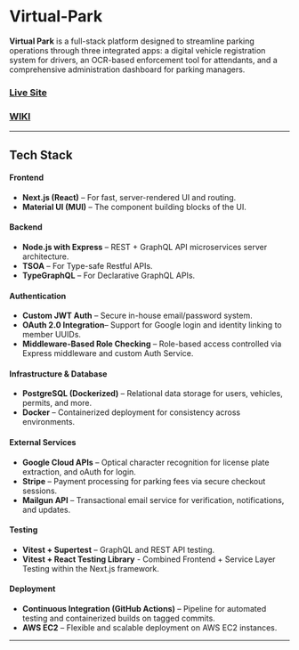 # Virtual-Park
**Virtual Park** is a full-stack platform designed to streamline parking operations through three integrated apps: a digital vehicle registration system for drivers, an OCR-based enforcement tool for attendants, and a comprehensive administration dashboard for parking managers.
### [Live Site](https://virtual-park.net/)
### [WIKI](https://github.com/CSE187-W25-Group08/virtual-park/wiki)
---
## Tech Stack

#### Frontend
- **Next.js (React)** – For fast, server-rendered UI and routing.
- **Material UI (MUI)** –  The component building blocks of the UI.

#### Backend
- **Node.js with Express** – REST + GraphQL API microservices server architecture.
- **TSOA** – For Type-safe Restful APIs.
- **TypeGraphQL** – For Declarative GraphQL APIs.

#### Authentication
- **Custom JWT Auth** – Secure in-house email/password system.
- **OAuth 2.0 Integration**– Support for Google login and identity linking to member UUIDs.
- **Middleware-Based Role Checking** – Role-based access controlled via Express middleware and custom Auth Service.

#### Infrastructure & Database
- **PostgreSQL (Dockerized)** – Relational data storage for users, vehicles, permits, and more.
- **Docker** – Containerized deployment for consistency across environments.

#### External Services
- **Google Cloud APIs** – Optical character recognition for license plate extraction, and oAuth for login.
- **Stripe** – Payment processing for parking fees via secure checkout sessions.
- **Mailgun API** – Transactional email service for verification, notifications, and updates.

#### Testing
- **Vitest + Supertest** – GraphQL and REST API testing.
- **Vitest + React Testing Library** - Combined Frontend + Service Layer Testing within the Next.js framework.
  
#### Deployment
- **Continuous Integration (GitHub Actions)** – Pipeline for automated testing and containerized builds on tagged commits.
- **AWS EC2** – Flexible and scalable deployment on AWS EC2 instances.

---

